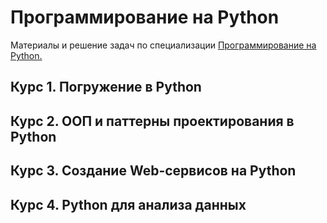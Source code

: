 # Программирование на Python

Материалы и решение задач по специализации [Программирование на Python.](https://www.coursera.org/specializations/programming-in-python)

## Курс 1. Погружение в Python

## Курс 2. ООП и паттерны проектирования в Python

## Курс 3. Создание Web-сервисов на Python 

## Курс 4. Python для анализа данных
